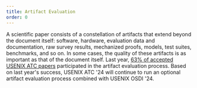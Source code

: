 ```yaml
---
title: Artifact Evaluation
order: 0
---
```


A scientific paper consists of a constellation of artifacts that extend beyond the document itself: software, hardware, evaluation data and documentation, raw survey results, mechanized proofs, models, test suites, benchmarks, and so on.
In some cases, the quality of these artifacts is as important as that of the document itself. Last year, [63% of accepted USENIX ATC papers](https://sysartifacts.github.io/atc2023/results) participated in the artifact evaluation process.
Based on last year's success, USENIX ATC '24 will continue to run an optional artifact evaluation process combined with USENIX OSDI '24.
